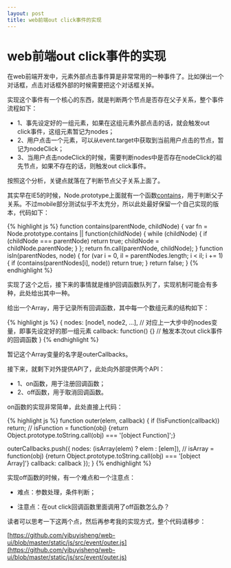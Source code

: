 ```yaml
---
layout: post
title: web前端out click事件的实现
---
```

# web前端out click事件的实现

在web前端开发中，元素外部点击事件算是非常常用的一种事件了。比如弹出一个对话框，点击对话框外部的时候需要把这个对话框关掉。

实现这个事件有一个核心的东西，就是判断两个节点是否存在父子关系，整个事件流程如下：

* 1、事先设定好的一组元素，如果在这组元素外部点击的话，就会触发out click事件，这组元素暂记为nodes；
* 2、用户点击一个元素，可以从event.target中获取到当前用户点击的节点，暂记为nodeClick；
* 3、当用户点击nodeClick的时候，需要判断nodes中是否存在nodeClick的祖先节点，如果不存在的话，则触发out click事件。

按照这个分析，关键点就落在了判断节点父子关系上面了。

其实早在IE5的时候，Node.prototype上面就有一个函数[contains](https://developer.mozilla.org/en-US/docs/Web/API/Node.contains)，用于判断父子关系。不过mobile部分测试似乎不太充分，所以此处最好保留一个自己实现的版本，代码如下：

{% highlight js %}
function contains(parentNode, childNode) {
  var fn = Node.prototype.contains || function(childNode) {
    while (childNode) {
      if (childNode === parentNode) return true;
      childNode = childNode.parentNode;
    }
  };
  return fn.call(parentNode, childNode);
}
function isIn(parentNodes, node) {
  for (var i = 0, il = parentNodes.length; i < il; i += 1) {
    if (contains(parentNodes[i], node)) return true;
  }
  return false;
}
{% endhighlight %}

实现了这个之后，接下来的事情就是维护回调函数队列了，实现机制可能会有多种，此处给出其中一种。

给出一个Array，用于记录所有回调函数，其中每一个数组元素的结构如下：

{% highlight js %}
{
  nodes: [node1, node2, ...],      // 对应上一大步中的nodes变量，即事先设定好的那一组元素
  callback: function() {}          // 触发本次out click事件的回调函数
}
{% endhighlight %}

暂记这个Array变量的名字是outerCallbacks。

接下来，就剩下对外提供API了，此处向外部提供两个API：

* 1、on函数，用于注册回调函数；
* 2、off函数，用于取消回调函数。

on函数的实现非常简单，此处直接上代码：

{% highlight js %}
function outer(elem, callback) {
  if (!isFunction(callback)) return;            // isFunction = function(obj) {return Object.prototype.toString.call(obj) === '[object Function]';}

  outerCallbacks.push({
    nodes: (isArray(elem) ? elem : [elem]),     // isArray = function(obj) {return Object.prototype.toString.call(obj) === '[object Array]'}
    callback: callback
  });
}
{% endhighlight %}

实现off函数的时候，有一个难点和一个注意点：

* 难点：参数处理，条件判断；

* 注意点：在out click回调函数里面调用了off函数怎么办？

读者可以思考一下这两个点，然后再参考我的实现方式，整个代码请移步：

[https://github.com/yibuyisheng/web-ui/blob/master/static/js/src/event/outer.js](https://github.com/yibuyisheng/web-ui/blob/master/static/js/src/event/outer.js)